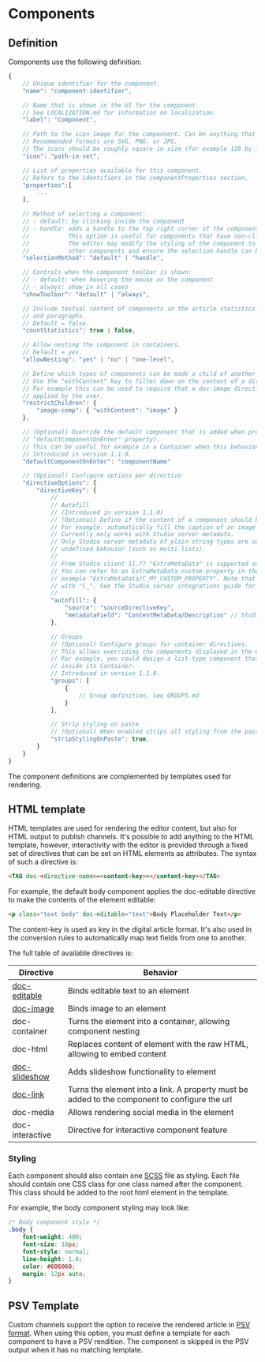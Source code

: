 # Components

## Definition

Components use the following definition:

```javascript
{
    // Unique identifier for the component.
    "name": "component-identifier",

    // Name that is shown in the UI for the component.
    // See LOCALIZATION.md for information on localization.
    "label": "Component",

    // Path to the icon image for the compoonent. Can be anything that is displayable by the browser.
    // Recommended formats are SVG, PNG, or JPG.
    // The icons should be roughly square in size (for example 128 by 128 pixels).
    "icon": "path-in-set",

    // List of properties available for this component.
    // Refers to the identifiers in the componentProperties section.
    "properties":[
        ...
    ],

    // Method of selecting a component:
    // - default: by clicking inside the component
    // - handle: adds a handle to the top right corner of the component that can be clicked.
    //           This option is useful for components that have non-clickable content such as Containers.
    //           The editor may modify the styling of the component to enforce a minimum margin with
    //           other components and ensure the selection handle can be displayed correctly.
    "selectionMethod": "default" | "handle",

    // Controls when the component toolbar is shown:
    // - default: when hovering the mouse on the component
    // - always: show in all cases
    "showToolbar": "default" | "always",

    // Include textual content of components in the article statistics: total number of characters, words,
    // and paragraphs.
    // Default = false.
    "countStatistics": true | false,

    // Allow nesting the component in containers.
    // Default = yes.
    "allowNesting": "yes" | "no" | "one-level",

    // Define which types of components can be made a child of another component.
    // Use the "withContent" key to filter down on the content of a directive.
    // For example this can be used to require that a doc-image directive has an image
    // applied by the user.
    "restrictChildren": {
        "image-comp": { "withContent": "image" }
    },

    // (Optional) Override the default component that is added when pressing Enter (as defined in the global
    // "defaultComponentOnEnter" property).
    // This can be useful for example in a Container when this behavior should be different compared to the main story.
    // Introduced in version 1.1.0.
    "defaultComponentOnEnter": "componentName"

    // (Optional) Configure options per directive
    "directiveOptions": {
        "directiveKey": {
            //
            // Autofill
            // (Introduced in version 1.1.0)
            // (Optional) Define if the content of a component should be filled automatically.
            // For example: automatically fill the caption of an image when an image is added to an article.
            // Currently only works with Studio server metadata.
            // Only Studio server metadata of plain string types are supported. Other types will show
            // undefined behavior (such as multi lists).
            //
            // From Studio client 11.77 "ExtraMetaData" is supported as well (with the same type restrictions).
            // You can refer to an ExtraMetaData custom property in the same way as regular properties, for
            // example "ExtraMetaData/C_MY_CUSTOM_PROPERTY". Note that custom metadata fields are prefixed
            // with "C_". See the Studio server integrations guide for more information.
            //
            "autofill": {
                "source": "sourceDirectiveKey",
                "metadataField": "ContentMetaData/Description" // Studio server metadata format, case sensitive
            },

            // Groups
            // (Optional) Configure groups for container directives.
            // This allows overriding the components displayed in the Component window inside a Container.
            // For example, you could design a list-type component that only displays a list item component
            // inside its Container.
            // Introduced in version 1.1.0.
            "groups": [
                {
                    // Group definition, see GROUPS.md
                }
            ],

            // Strip styling on paste
            // (Optional) When enabled strips all styling from the pasted text/html resulting in plain text being pasted
            "stripStylingOnPaste": true,
        }
    }
}
```

The component definitions are complemented by templates used for rendering.

## HTML template

HTML templates are used for rendering the editor content, but also for HTML output to publish channels. It's possible to add anything to the HTML template, however, interactivity with the editor is provided through a fixed set of directives that can be set on HTML elements as attributes. The syntax of such a directive is:

```html
<TAG doc-<directive-name>=<content-key>></content-key></TAG>
```

For example, the default body component applies the doc-editable directive to make the contents of the element editable:

```html
<p class="text body" doc-editable="text">Body Placeholder Text</p>
```

The content-key is used as key in the digital article format. It's also used in the conversion rules to automatically map text fields from one to another.

The full table of available directives is:

| Directive                                | Behavior                                                                                      |
| ---------------------------------------- | --------------------------------------------------------------------------------------------- |
| [doc-editable](directives/EDITABLE.md)   | Binds editable text to an element                                                             |
| [doc-image](directives/IMAGE.md)         | Binds image to an element                                                                     |
| doc-container                            | Turns the element into a container, allowing component nesting                                |
| doc-html                                 | Replaces content of element with the raw HTML, allowing to embed content                      |
| [doc-slideshow](directives/SLIDESHOW.md) | Adds slideshow functionality to element                                                       |
| [doc-link](directives/LINK.md)           | Turns the element into a link. A property must be added to the component to configure the url |
| doc-media                                | Allows rendering social media in the element                                                  |
| doc-interactive                          | Directive for interactive component feature                                                   |

### Styling

Each component should also contain one [SCSS](https://sass-lang.com/guide) file as styling. Each file should contain one CSS class for one class named after the component. This class should be added to the root html element in the template.

For example, the body component styling may look like:

```css
/* Body component style */
.body {
    font-weight: 400;
    font-size: 18px;
    font-style: normal;
    line-height: 1.6;
    color: #606060;
    margin: 12px auto;
}
```

## PSV Template

Custom channels support the option to receive the rendered article in [PSV format](http://www.prismstandard.org/specifications/psv/1.0/PSV_specification_1.0.htm). When using this option, you must define a template for each component to have a PSV rendition.
The component is skipped in the PSV output when it has no matching template.
